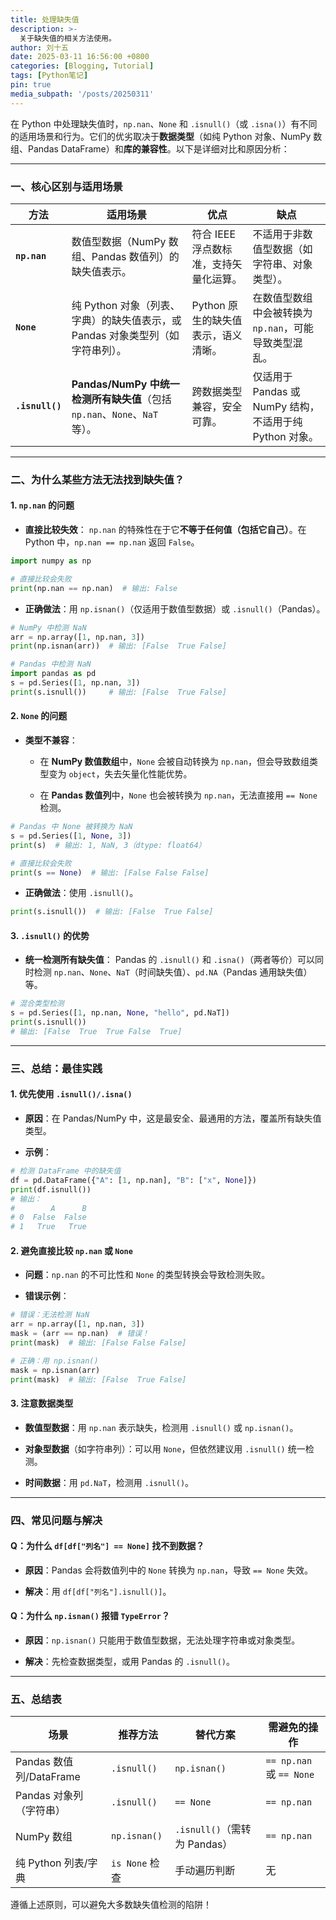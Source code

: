 ```yaml
---
title: 处理缺失值
description: >-
  关于缺失值的相关方法使用。
author: 刘十五
date: 2025-03-11 16:56:00 +0800
categories: [Blogging, Tutorial]
tags: [Python笔记]
pin: true
media_subpath: '/posts/20250311'
---
```


在 Python 中处理缺失值时，`np.nan`、`None` 和 `.isnull()`（或 `.isna()`）有不同的适用场景和行为。它们的优劣取决于**数据类型**（如纯 Python 对象、NumPy 数组、Pandas DataFrame）和**库的兼容性**。以下是详细对比和原因分析：

---

### **一、核心区别与适用场景**

| **方法**        | **适用场景**                                                                   | **优点**                               | **缺点**                                                |
| --------------- | ------------------------------------------------------------------------------ | -------------------------------------- | ------------------------------------------------------- |
| **`np.nan`**    | 数值型数据（NumPy 数组、Pandas 数值列）的缺失值表示。                          | 符合 IEEE 浮点数标准，支持矢量化运算。 | 不适用于非数值型数据（如字符串、对象类型）。            |
| **`None`**      | 纯 Python 对象（列表、字典）的缺失值表示，或 Pandas 对象类型列（如字符串列）。 | Python 原生的缺失值表示，语义清晰。    | 在数值型数组中会被转换为 `np.nan`，可能导致类型混乱。   |
| **`.isnull()`** | **Pandas/NumPy 中统一检测所有缺失值**（包括 `np.nan`、`None`、`NaT` 等）。     | 跨数据类型兼容，安全可靠。             | 仅适用于 Pandas 或 NumPy 结构，不适用于纯 Python 对象。 |

---

### **二、为什么某些方法无法找到缺失值？**

#### **1. `np.nan` 的问题**

- **直接比较失效**：
`np.nan` 的特殊性在于它**不等于任何值（包括它自己）**。在 Python 中，`np.nan == np.nan` 返回 `False`。

```Python
import numpy as np

# 直接比较会失败
print(np.nan == np.nan)  # 输出: False
```


  - **正确做法**：用 `np.isnan()`（仅适用于数值型数据）或 `.isnull()`（Pandas）。

```Python
# NumPy 中检测 NaN
arr = np.array([1, np.nan, 3])
print(np.isnan(arr))  # 输出: [False  True False]

# Pandas 中检测 NaN
import pandas as pd
s = pd.Series([1, np.nan, 3])
print(s.isnull())     # 输出: [False  True False]
```


#### **2. `None` 的问题**

- **类型不兼容**：

  - 在 **NumPy 数值数组**中，`None` 会被自动转换为 `np.nan`，但会导致数组类型变为 `object`，失去矢量化性能优势。

  - 在 **Pandas 数值列**中，`None` 也会被转换为 `np.nan`，无法直接用 `== None` 检测。

```Python
# Pandas 中 None 被转换为 NaN
s = pd.Series([1, None, 3])
print(s)  # 输出: 1, NaN, 3（dtype: float64）

# 直接比较会失败
print(s == None)  # 输出: [False False False]
```


  - **正确做法**：使用 `.isnull()`。

```Python
print(s.isnull())  # 输出: [False  True False]
```


#### **3. `.isnull()` 的优势**

- **统一检测所有缺失值**：
Pandas 的 `.isnull()` 和 `.isna()`（两者等价）可以同时检测 `np.nan`、`None`、`NaT`（时间缺失值）、`pd.NA`（Pandas 通用缺失值）等。

```Python
# 混合类型检测
s = pd.Series([1, np.nan, None, "hello", pd.NaT])
print(s.isnull())
# 输出: [False  True  True False  True]
```


---

### **三、总结：最佳实践**

#### **1. 优先使用 `.isnull()/.isna()`**

- **原因**：在 Pandas/NumPy 中，这是最安全、最通用的方法，覆盖所有缺失值类型。

- **示例**：

```Python
# 检测 DataFrame 中的缺失值
df = pd.DataFrame({"A": [1, np.nan], "B": ["x", None]})
print(df.isnull())
# 输出：
#        A      B
# 0  False  False
# 1   True   True
```


#### **2. 避免直接比较 `np.nan` 或 `None`**

- **问题**：`np.nan` 的不可比性和 `None` 的类型转换会导致检测失败。

- **错误示例**：

```Python
# 错误：无法检测 NaN
arr = np.array([1, np.nan, 3])
mask = (arr == np.nan)  # 错误！
print(mask)  # 输出: [False False False]

# 正确：用 np.isnan()
mask = np.isnan(arr)
print(mask)  # 输出: [False  True False]
```


#### **3. 注意数据类型**

- **数值型数据**：用 `np.nan` 表示缺失，检测用 `.isnull()` 或 `np.isnan()`。

- **对象型数据**（如字符串列）：可以用 `None`，但依然建议用 `.isnull()` 统一检测。

- **时间数据**：用 `pd.NaT`，检测用 `.isnull()`。

---

### **四、常见问题与解决**

#### **Q：为什么 `df[df["列名"] == None]` 找不到数据？**

- **原因**：Pandas 会将数值列中的 `None` 转换为 `np.nan`，导致 `== None` 失效。

- **解决**：用 `df[df["列名"].isnull()]`。

#### **Q：为什么 `np.isnan()` 报错 `TypeError`？**

- **原因**：`np.isnan()` 只能用于数值型数据，无法处理字符串或对象类型。

- **解决**：先检查数据类型，或用 Pandas 的 `.isnull()`。

---

### **五、总结表**

| **场景**                | **推荐方法**   | **替代方案**                 | **需避免的操作**         |
| ----------------------- | -------------- | ---------------------------- | ------------------------ |
| Pandas 数值列/DataFrame | `.isnull()`    | `np.isnan()`                 | `== np.nan` 或 `== None` |
| Pandas 对象列（字符串） | `.isnull()`    | `== None`                    | `== np.nan`              |
| NumPy 数组              | `np.isnan()`   | `.isnull()`（需转为 Pandas） | `== np.nan`              |
| 纯 Python 列表/字典     | `is None` 检查 | 手动遍历判断                 | 无                       |

遵循上述原则，可以避免大多数缺失值检测的陷阱！

